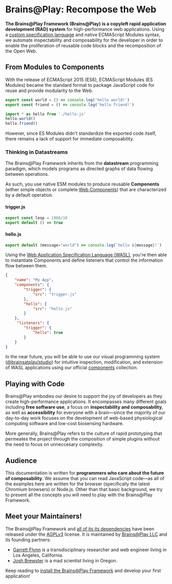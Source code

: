 # Brains@Play: Recompose the Web
**The Brains@Play Framework (Brains@Play) is a copyleft rapid application development (RAD) system** for high-performance web applications. Using a [custom specification language](https://github.com/brainsatplay/wasl/blob/main/README.md) and native ECMAScript Modules syntax, we automate inspectability and composability for the developer in order to enable the proliferation of reusable code blocks and the recomposition of the Open Web.

## From Modules to Components 
With the release of ECMAScript 2015 (ES6), ECMAScript Modules (ES Modules) became the standard format to package JavaScript code for reuse and provide modularity to the Web.

```javascript
export const world = () => console.log('hello world!')
export const friend = () => console.log('hello friend!')
```

```javascript
import * as hello from './hello.js'
hello.world()
hello.friend()
```

However, since ES Modules didn't standardize the exported code itself, there remains a lack of support for immediate composability.

### Thinking in Datastreams
The Brains@Play Framework inherits from the **datastream** programming paradigm, which models programs as directed graphs of data flowing between operations. 

As such, you use native ESM modules to produce reusable **Components** (either simple objects or complete [Web Components](https://developer.mozilla.org/en-US/docs/Web/Web_Components)) that are characterized by a default operation.

#### trigger.js
```javascript
export const loop = 1000/10
export default () => true
```

#### hello.js
```javascript
export default (message="world") => console.log(`hello ${message}!`)
```

Using the [Web Application Specification Language (WASL)](https://github.com/brainsatplay/wasl/blob/main/README.md), you're then able to instantiate Components and define listeners that control the information flow between them.

```json
{
    "name": "My App",
    "components": {
        "trigger": {
            "src": "trigger.js"
        },
        "hello": {
            "src": "hello.js"
        }
    },
     "listeners": {
        "trigger": {
            "hello": true
        }
    }
}
```

In the near future, you will be able to use our visual programming system ([@brainsatplay/studio]) for intuitive inspection, modification, and extension of WASL applications using our official [components] collection.

## Playing with Code
Brains@Play embodies our desire to support the joy of developers as they create high-performance applications. It encompasses many different goals including **free software use**, a focus on **inspectability and composability**, as well as **accessibility** for everyone with a brain—since the majority of our day-to-day work focuses on the development of web-based physiological computing software and low-cost biosensing hardware.

More generally, Brains@Play refers to the culture of rapid prototyping that permeates the project through the composition of simple plugins without the need to focus on unneccesary complexity.

## Audience
This documentation is written for **programmers who care about the future of composability**. We assume that you can read JavaScript code—as all of the examples here are written for the browser (specifically the latest Chromium browsers) or Node.js. Other than that basic background, we try to present all the concepts you will need to play with the Brains@Play Framework.

## Meet your Maintainers!
The Brains@Play Framework and [all of its its dependencies](./repositories/index.md) have been released under the [AGPLv3](https://www.gnu.org/licenses/agpl-3.0.en.html) license. It is maintained by [Brains@Play LLC](https://brainsatplay.com) and its founding partners:

- [Garrett Flynn](https://github.com/garrettmflynn) is a transdisciplinary researcher and web engineer living in Los Angeles, California.
- [Josh Brewster](https://github.com/joshbrew) is a mad scientist living in Oregon.

Keep reading to [install the Brains@Play Framework](./guides/getting-started/installation.md) and develop your first application!

[brainsatplay]: https://github.com/brainsatplay/brainsatplay/blob/main/README.md

<!-- Specification Language -->
[wasl]: https://github.com/brainsatplay/wasl/blob/main/README.md

<!-- Core Library-->
[graphscript]: https://github.com/brainsatplay/graphscript/blob/master/README.md

<!-- Integrated Editor-->
[@brainsatplay/studio]: https://github.com/brainsatplay/studio/blob/main/README.md

<!-- Low Code Programming System-->
[visualscript]: https://github.com/brainsatplay/visualscript/blob/main/README.md

<!-- Data Acquisition-->
[datastreams-api]: https://github.com/brainsatplay/datastreams-api/blob/main/README.md

<!-- Build Tool-->
[tinybuild]: https://github.com/brainsatplay/tinybuild/blob/master/README.md

<!-- Plugin Registry -->
[components]: https://github.com/brainsatplay/components/blob/main/README.md

[es-plugins]: https://github.com/brainsatplay/es-plugins/blob/main/README.md